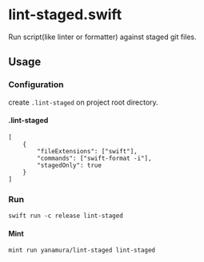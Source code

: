 # lint-staged.swift

Run script(like linter or formatter) against staged git files.

## Usage

### Configuration

create `.lint-staged` on project root directory.

#### .lint-staged

```
[
    {
        "fileExtensions": ["swift"],
        "commands": ["swift-format -i"],
        "stagedOnly": true
    }
]
```

### Run

```
swift run -c release lint-staged
```

#### Mint

```
mint run yanamura/lint-staged lint-staged
```
